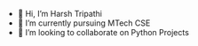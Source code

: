- 👋 Hi, I’m Harsh Tripathi
- 🌱 I’m currently pursuing MTech CSE
- 💞️ I’m looking to collaborate on Python Projects

<!---
moontripathi/moontripathi is a ✨ special ✨ repository because its `README.md` (this file) appears on your GitHub profile.
You can click the Preview link to take a look at your changes.
--->
